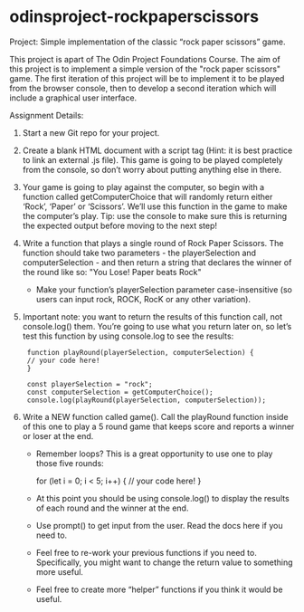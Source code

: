 # odinsproject-rockpaperscissors
Project: Simple implementation of the classic “rock paper scissors” game.

This project is apart of The Odin Project Foundations Course. The aim of this project is to implement a simple version of the "rock paper scissors" game. The first iteration of this project will be to implement it to be played from the browser console, then to develop a second iteration which will include a graphical user interface.

Assignment Details:

1. Start a new Git repo for your project.
2. Create a blank HTML document with a script tag (Hint: it is best practice to link an external .js file). This game is going to be played completely from the console, so don’t worry about putting anything else in there.
3. Your game is going to play against the computer, so begin with a function called getComputerChoice that will randomly return either ‘Rock’, ‘Paper’ or ‘Scissors’. We’ll use this function in the game to make the computer’s play. Tip: use the console to make sure this is returning the expected output before moving to the next step!
4. Write a function that plays a single round of Rock Paper Scissors. The function should take two parameters - the playerSelection and computerSelection - and then return a string that declares the winner of the round like so: "You Lose! Paper beats Rock"

    - Make your function’s playerSelection parameter case-insensitive (so users can input rock, ROCK, RocK or any other variation).

5. Important note: you want to return the results of this function call, not console.log() them. You’re going to use what you return later on, so let’s test this function by using console.log to see the results:

        function playRound(playerSelection, computerSelection) {
        // your code here!
        }
 
        const playerSelection = "rock";
        const computerSelection = getComputerChoice();
        console.log(playRound(playerSelection, computerSelection));

6. Write a NEW function called game(). Call the playRound function inside of this one to play a 5 round game that keeps score and reports a winner or loser at the end.

    - Remember loops? This is a great opportunity to use one to play those five rounds:

        for (let i = 0; i < 5; i++) {
        // your code here!
        }

    - At this point you should be using console.log() to display the results of each round and the winner at the end.
    - Use prompt() to get input from the user. Read the docs here if you need to.
    - Feel free to re-work your previous functions if you need to. Specifically, you might want to change the return value to something more useful.
    - Feel free to create more “helper” functions if you think it would be useful.